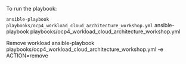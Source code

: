 To run the playbook:

`ansible-playbook playbooks/ocp4_workload_cloud_architecture_workshop.yml`
ansible-playbook playbooks/ocp4_workload_cloud_architecture_workshop.yml  

Remove workload
ansible-playbook playbooks/ocp4_workload_cloud_architecture_workshop.yml -e ACTION=remove